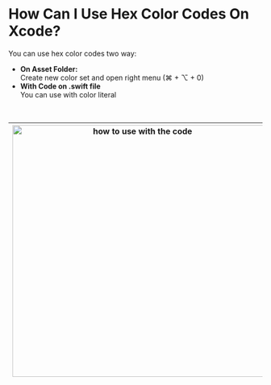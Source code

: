 # How Can I Use Hex Color Codes On Xcode?

You can use hex color codes two way:
  
- **On Asset Folder:** <br>
Create new color set and open right menu (⌘ + ⌥ + 0) <br>
- **With Code on .swift file** <br>
You can use with color literal <br>

<br>

| <img src="https://github.com/kadir-ince/How-Can-I-Do/blob/master/Xcode/Hex-Color/hex-chance-onColors.gif" width="500" alt="how to use with the code"> 	| <img src="https://github.com/kadir-ince/How-Can-I-Do/blob/master/Xcode/Hex-Color/hex-chance-onCode.gif" width="350" alt="how to use on the Asset folder"> 	|
|-	|-	|

